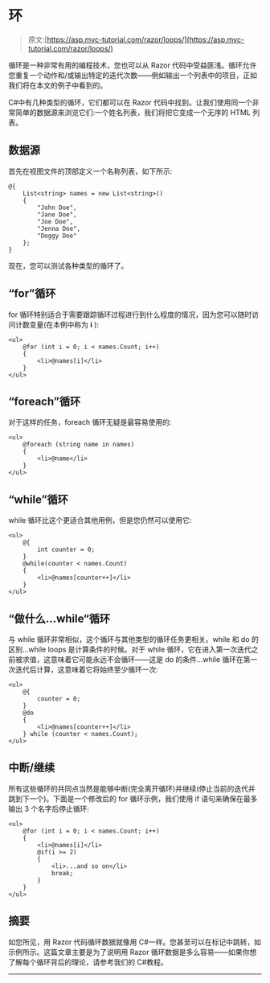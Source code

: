 # 环

> 原文:[https://asp.mvc-tutorial.com/razor/loops/](https://asp.mvc-tutorial.com/razor/loops/)

循环是一种非常有用的编程技术，您也可以从 Razor 代码中受益匪浅。循环允许您重复一个动作和/或输出特定的迭代次数——例如输出一个列表中的项目，正如我们将在本文的例子中看到的。

C#中有几种类型的循环，它们都可以在 Razor 代码中找到。让我们使用同一个非常简单的数据源来浏览它们:一个姓名列表，我们将把它变成一个无序的 HTML 列表。

## 数据源

首先在视图文件的顶部定义一个名称列表，如下所示:

```
@{
    List<string> names = new List<string>()
    {
        "John Doe",
        "Jane Doe",
        "Joe Doe",
        "Jenna Doe",
        "Doggy Doe"
    };
}
```

现在，您可以测试各种类型的循环了。

<input type="hidden" name="IL_IN_ARTICLE">

## “for”循环

for 循环特别适合于需要跟踪循环过程进行到什么程度的情况，因为您可以随时访问计数变量(在本例中称为 **i** ):

```
<ul>
    @for (int i = 0; i < names.Count; i++)
    {
        <li>@names[i]</li>
    }
</ul>
```

## “foreach”循环

对于这样的任务，foreach 循环无疑是最容易使用的:

```
<ul>
    @foreach (string name in names)
    {
        <li>@name</li>
    }
</ul>
```

## “while”循环

while 循环比这个更适合其他用例，但是您仍然可以使用它:

```
<ul>
    @{ 
        int counter = 0;
    }
    @while(counter < names.Count)
    {
        <li>@names[counter++]</li>
    }
</ul>
```

## “做什么...while“循环

与 while 循环非常相似，这个循环与其他类型的循环任务更相关。while 和 do 的区别...while loops 是计算条件的时候。对于 while 循环，它在进入第一次迭代之前被求值，这意味着它可能永远不会循环——这是 do 的条件...while 循环在第一次迭代后计算，这意味着它将始终至少循环一次:

```
<ul>
    @{
        counter = 0;
    }
    @do
    {
        <li>@names[counter++]</li>
    } while (counter < names.Count);
</ul>
```

## 中断/继续

所有这些循环的共同点当然是能够中断(完全离开循环)并继续(停止当前的迭代并跳到下一个)。下面是一个修改后的 for 循环示例，我们使用 if 语句来确保在最多输出 3 个名字后停止循环:

```
<ul>  
    @for (int i = 0; i < names.Count; i++)  
    {  
        <li>@names[i]</li>  
        @if(i >= 2)  
        {  
            <li>...and so on</li>  
            break;  
        }  
    }  
</ul>
```

## 摘要

如您所见，用 Razor 代码循环数据就像用 C#一样。您甚至可以在标记中跳转，如示例所示。这篇文章主要是为了说明用 Razor 循环数据是多么容易——如果你想了解每个循环背后的理论，请参考我们的 C#教程。

* * *